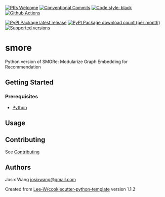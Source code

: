 [![PRs Welcome](https://img.shields.io/badge/PRs-welcome-brightgreen.svg?style=flat-square)](http://makeapullrequest.com)
[![Conventional Commits](https://img.shields.io/badge/Conventional%20Commits-1.0.0-yellow.svg?style=flat-square)](https://conventionalcommits.org)
[![Code style: black](https://img.shields.io/badge/code%20style-black-000000.svg)](https://github.com/psf/black)
[![Github Actions](https://github.com/josix/smore-py.git/actions/workflows/python-check.yaml/badge.svg)](https://github.com/josix/smore-py.git/wayback-machine-saver/actions/workflows/python-check.yaml)

[![PyPI Package latest release](https://img.shields.io/pypi/v/smore.svg?style=flat-square)](https://pypi.org/project/smore/)
[![PyPI Package download count (per month)](https://img.shields.io/pypi/dm/smore?style=flat-square)](https://pypi.org/project/smore/)
[![Supported versions](https://img.shields.io/pypi/pyversions/smore.svg?style=flat-square)](https://pypi.org/project/smore/)


# smore

Python version of SMORe: Modularize Graph Embedding for Recommendation

## Getting Started

### Prerequisites
* [Python](https://www.python.org/downloads/)

## Usage


## Contributing
See [Contributing](contributing.md)

## Authors
Josix Wang <josixwang@gmail.com>


Created from [Lee-W/cookiecutter-python-template](https://github.com/Lee-W/cookiecutter-python-template/tree/1.1.2) version 1.1.2
